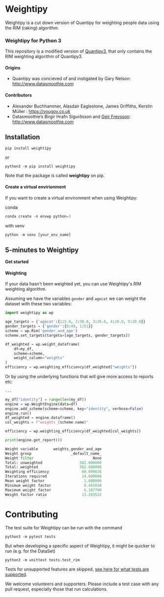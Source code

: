 # Weightipy

Weightipy is a cut down version of Quantipy for weighting people data using the RIM (raking) algorithm.

### Weightipy for Python 3
This repository is a modified version of [Quantipy3](https://github.com/Quantipy/quantipy3), that only contains the RIM weighting algorithm of Quantipy3.

#### Origins
- Quantipy was concieved of and instigated by Gary Nelson: http://www.datasmoothie.com

#### Contributors
- Alexander Buchhammer, Alasdair Eaglestone, James Griffiths, Kerstin Müller : https://yougov.co.uk
- Datasmoothie’s Birgir Hrafn Sigurðsson and [Geir Freysson](http://www.twitter.com/@geirfreysson): http://www.datasmoothie.com

## Installation

`pip install weightipy`

or

`python3 -m pip install weightipy`

Note that the package is called __weightipy__ on pip.

#### Create a virtual envirionment

If you want to create a virtual environment when using Weightipy:

conda
```python
conda create -n envwp python=3
```

with venv
```python
python -m venv [your_env_name]
 ```

## 5-minutes to Weightipy

**Get started**

#### Weighting
If your data hasn't been weighted yet, you can use Weightipy's RIM weighting algorithm.

Assuming we have the variables `gender` and `agecat` we can weight the dataset with these two variables:

```Python
import weightipy as wp

age_targets = {'agecat':{1:5.0, 2:30.0, 3:26.0, 4:19.0, 5:20.0}}
gender_targets = {'gender':{0:49, 1:51}}
scheme = wp.Rim('gender_and_age')
scheme.set_targets(targets=[age_targets, gender_targets])

df_weighted = wp.weight_dataframe(
    df=my_df,
    scheme=scheme,
    weight_column="weights"
)
efficiency = wp.weighting_efficiency(df_weighted["weights"])

```
Or by using the underlying functions that will give more access to reports etc:
```Python
...

my_df["identity"] = range(len(my_df))
engine = wp.WeightEngine(data=df)
engine.add_scheme(scheme=scheme, key="identity", verbose=False)
engine.run()
df_weighted = engine.dataframe()
col_weights = f"weights_{scheme.name}"

efficiency = wp.weighting_efficiency(df_weighted[col_weights])

print(engine.get_report())

Weight variable       weights_gender_and_age
Weight group                  _default_name_
Weight filter                           None
Total: unweighted                 582.000000
Total: weighted                   582.000000
Weighting efficiency               60.009826
Iterations required                14.000000
Mean weight factor                  1.000000
Minimum weight factor               0.465818
Maximum weight factor               6.187700
Weight factor ratio                13.283522
```

# Contributing

The test suite for Weightipy can be run with the command

`python3 -m pytest tests`

But when developing a specific aspect of Weightipy, it might be quicker to run (e.g. for the DataSet)

`python3 -m unittest tests.test_rim`

Tests for unsupported features are skipped, [see here for what tests are supported](SupportedFeaturesPython3.md).

We welcome volunteers and supporters. Please include a test case with any pull request, especially those that run calculations.
